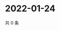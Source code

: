 # 2022-01-24

共 0 条

<!-- BEGIN WEIBO -->
<!-- 最后更新时间 Mon Jan 24 2022 13:10:29 GMT+0800 (China Standard Time) -->

<!-- END WEIBO -->
